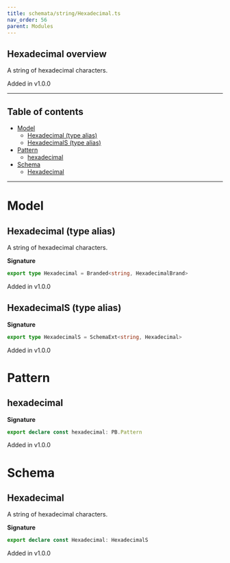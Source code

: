 ```yaml
---
title: schemata/string/Hexadecimal.ts
nav_order: 56
parent: Modules
---
```


## Hexadecimal overview

A string of hexadecimal characters.

Added in v1.0.0

---

<h2 class="text-delta">Table of contents</h2>

- [Model](#model)
  - [Hexadecimal (type alias)](#hexadecimal-type-alias)
  - [HexadecimalS (type alias)](#hexadecimals-type-alias)
- [Pattern](#pattern)
  - [hexadecimal](#hexadecimal)
- [Schema](#schema)
  - [Hexadecimal](#hexadecimal)

---

# Model

## Hexadecimal (type alias)

A string of hexadecimal characters.

**Signature**

```ts
export type Hexadecimal = Branded<string, HexadecimalBrand>
```

Added in v1.0.0

## HexadecimalS (type alias)

**Signature**

```ts
export type HexadecimalS = SchemaExt<string, Hexadecimal>
```

Added in v1.0.0

# Pattern

## hexadecimal

**Signature**

```ts
export declare const hexadecimal: PB.Pattern
```

Added in v1.0.0

# Schema

## Hexadecimal

A string of hexadecimal characters.

**Signature**

```ts
export declare const Hexadecimal: HexadecimalS
```

Added in v1.0.0
